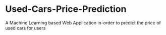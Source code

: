 # Used-Cars-Price-Prediction
A Machine Learning based Web Application in-order to predict the price of used cars for users 
